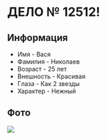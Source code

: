 # ДЕЛО № 12512!

## Информация 
* Имя - Вася
* Фамилия - Николаев
* Возраст - 25 лет
* Внешность - Красивая
* Глаза - Как 2 звезды
* Характер - Нежный 

## Фото
![](https://sun9-52.userapi.com/impg/OmC9iqXmp8yBx8LxZ9HgvipEZkKYsfwE7iBYGw/LRN7r_fds5w.jpg?size=1404x2160&quality=95&sign=a4dfa434da6bb2326673b7ae072e78ba&type=album)